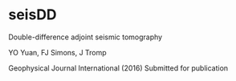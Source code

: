 # seisDD
Double-difference adjoint seismic tomography

YO Yuan, FJ Simons, J Tromp

Geophysical Journal International (2016) Submitted for publication
